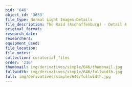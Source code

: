 ```yaml
---
pid: '646'
object_id: '3633'
file_type: Normal Light Images›Details
file_description: The Raid (Aschaffenburg) - Detail 4
original_format:
research_date:
researchers:
equipment_used:
file_location:
file_notes:
collection: curatorial_files
order: '216'
thumbnail: img/derivatives/simple/646/thumbnail.jpg
fullwidth: img/derivatives/simple/646/fullwidth.jpg
full: img/derivatives/simple/646/fullwidth.jpg
---
```


